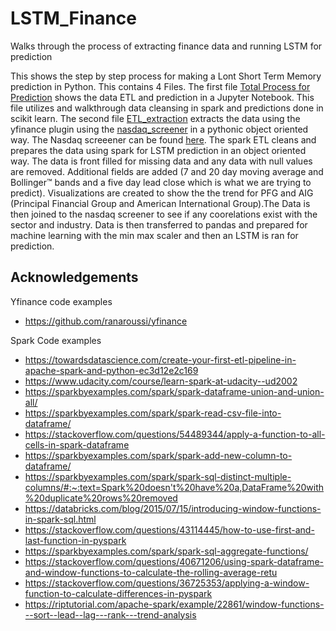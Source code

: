 # LSTM_Finance
Walks through the process of extracting finance data and running LSTM for prediction

This shows the step by step process for making a Lont Short Term Memory prediction in Python. This contains 4 Files. The first file [Total Process for Prediction](https://github.com/akniels/LSTM_Finance/blob/main/Total%20Process%20for%20Prediction.ipynb) shows the data ETL and prediction in a Jupyter Notebook. This file utilizes and walkthrough data cleansing in spark and predictions done in scikit learn. The second file [ETL_extraction](https://github.com/akniels/LSTM_Finance/blob/main/etl.py) extracts the data using the yfinance plugin using the [nasdaq_screener](https://github.com/akniels/LSTM_Finance/blob/main/nasdaq_screener.csv) in a pythonic object oriented way. The Nasdaq screeener can be found [here](https://www.nasdaq.com/market-activity/stocks/screener). The spark ETL cleans and prepares the data using spark for LSTM prediction in an object oriented way. The data is front filled for missing data and any data with null values are removed. Additional fields are added (7 and 20 day moving average and Bollinger™ bands and a five day lead close which is what we are trying to predict). Visualizations are created to show the the trend for PFG and AIG (Principal Financial Group and American International Group).The Data is then joined to the nasdaq screener to see if any coorelations exist with the sector and industry. Data is then transferred to pandas and prepared for machine learning with the min max scaler and then an LSTM is ran for prediction.

## Acknowledgements
Yfinance code examples
* https://github.com/ranaroussi/yfinance

Spark Code examples
* https://towardsdatascience.com/create-your-first-etl-pipeline-in-apache-spark-and-python-ec3d12e2c169
* https://www.udacity.com/course/learn-spark-at-udacity--ud2002
* https://sparkbyexamples.com/spark/spark-dataframe-union-and-union-all/
* https://sparkbyexamples.com/spark/spark-read-csv-file-into-dataframe/
* https://stackoverflow.com/questions/54489344/apply-a-function-to-all-cells-in-spark-dataframe
* https://sparkbyexamples.com/spark/spark-add-new-column-to-dataframe/
* https://sparkbyexamples.com/spark/spark-sql-distinct-multiple-columns/#:~:text=Spark%20doesn't%20have%20a,DataFrame%20with%20duplicate%20rows%20removed
* https://databricks.com/blog/2015/07/15/introducing-window-functions-in-spark-sql.html
* https://stackoverflow.com/questions/43114445/how-to-use-first-and-last-function-in-pyspark
* https://sparkbyexamples.com/spark/spark-sql-aggregate-functions/
* https://stackoverflow.com/questions/40671206/using-spark-dataframe-and-window-functions-to-calculate-the-rolling-average-retu
* https://stackoverflow.com/questions/36725353/applying-a-window-function-to-calculate-differences-in-pyspark
* https://riptutorial.com/apache-spark/example/22861/window-functions---sort--lead--lag---rank---trend-analysis

